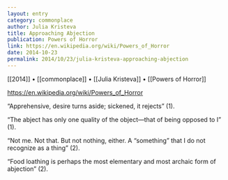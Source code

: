 ```yaml
---
layout: entry
category: commonplace
author: Julia Kristeva
title: Approaching Abjection
publication: Powers of Horror
link: https://en.wikipedia.org/wiki/Powers_of_Horror
date: 2014-10-23
permalink: 2014/10/23/julia-kristeva-approaching-abjection
---
```


[[2014]] • [[commonplace]] • [[Julia Kristeva]] • [[Powers of Horror]]

https://en.wikipedia.org/wiki/Powers_of_Horror

“Apprehensive, desire turns aside; sickened, it rejects” (1). 

“The abject has only one quality of the object—that of being opposed to I” (1).

“Not me. Not that. But not nothing, either. A “something” that I do not recognize as a thing” (2).

“Food loathing is perhaps the most elementary and most archaic form of abjection” (2).

